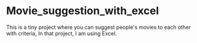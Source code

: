 # Movie_suggestion_with_excel
This is a tiny project where you can suggest people's movies to each other with criteria, In that project, I am using Excel. 
